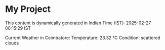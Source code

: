 # My Project

This content is dynamically generated in Indian Time (IST): 2025-02-27 00:15:29 IST


Current Weather in Coimbatore:
Temperature: 23.32 °C
Condition: scattered clouds
